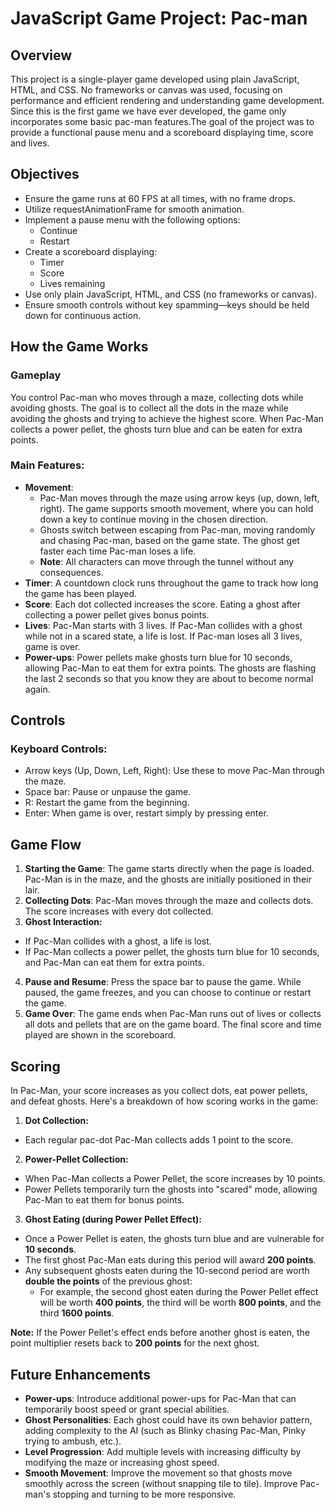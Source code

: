 # JavaScript Game Project: Pac-man

## Overview

This project is a single-player game developed using plain JavaScript, HTML, and CSS. No frameworks or canvas was used, focusing on performance and efficient rendering and understanding game development. Since this is the first game we have ever developed, the game only incorporates some basic pac-man features.The goal of the project was to provide a functional pause menu and a scoreboard displaying time, score and lives.

## Objectives

- Ensure the game runs at 60 FPS at all times, with no frame drops.
- Utilize requestAnimationFrame for smooth animation.
- Implement a pause menu with the following options:
  - Continue
  - Restart
- Create a scoreboard displaying:
  - Timer
  - Score
  - Lives remaining
- Use only plain JavaScript, HTML, and CSS (no frameworks or canvas).
- Ensure smooth controls without key spamming—keys should be held down for continuous action.

## How the Game Works

### Gameplay

You control Pac-man who moves through a maze, collecting dots while avoiding ghosts. The goal is to collect all the dots in the maze while avoiding the ghosts and trying to achieve the highest score. When Pac-Man collects a power pellet, the ghosts turn blue and can be eaten for extra points.

### Main Features:

- **Movement**:
  - Pac-Man moves through the maze using arrow keys (up, down, left, right). The game supports smooth movement, where you can hold down a key to continue moving in the chosen direction.
  - Ghosts switch between escaping from Pac-man, moving randomly and chasing Pac-man, based on the game state. The ghost get faster each time Pac-man loses a life.
  - **Note**: All characters can move through the tunnel without any consequences.
- **Timer**: A countdown clock runs throughout the game to track how long the game has been played.
- **Score**: Each dot collected increases the score. Eating a ghost after collecting a power pellet gives bonus points.
- **Lives**: Pac-Man starts with 3 lives. If Pac-Man collides with a ghost while not in a scared state, a life is lost. If Pac-man loses all 3 lives, game is over.
- **Power-ups**: Power pellets make ghosts turn blue for 10 seconds, allowing Pac-Man to eat them for extra points. The ghosts are flashing the last 2 seconds so that you know they are about to become normal again.

## Controls

### Keyboard Controls:

- Arrow keys (Up, Down, Left, Right): Use these to move Pac-Man through the maze.
- Space bar: Pause or unpause the game.
- R: Restart the game from the beginning.
- Enter: When game is over, restart simply by pressing enter.

## Game Flow

1. **Starting the Game**: The game starts directly when the page is loaded. Pac-Man is in the maze, and the ghosts are initially positioned in their lair.
2. **Collecting Dots**: Pac-Man moves through the maze and collects dots. The score increases with every dot collected.
3. **Ghost Interaction:**

- If Pac-Man collides with a ghost, a life is lost.
- If Pac-Man collects a power pellet, the ghosts turn blue for 10 seconds, and Pac-Man can eat them for extra points.

4. **Pause and Resume**: Press the space bar to pause the game. While paused, the game freezes, and you can choose to continue or restart the game.
5. **Game Over**: The game ends when Pac-Man runs out of lives or collects all dots and pellets that are on the game board. The final score and time played are shown in the scoreboard.

## Scoring

In Pac-Man, your score increases as you collect dots, eat power pellets, and defeat ghosts. Here's a breakdown of how scoring works in the game:

1. **Dot Collection:**

- Each regular pac-dot Pac-Man collects adds 1 point to the score.

2. **Power-Pellet Collection:**

- When Pac-Man collects a Power Pellet, the score increases by 10 points.
- Power Pellets temporarily turn the ghosts into "scared" mode, allowing Pac-Man to eat them for bonus points.

3. **Ghost Eating (during Power Pellet Effect):**

- Once a Power Pellet is eaten, the ghosts turn blue and are vulnerable for **10 seconds**.
- The first ghost Pac-Man eats during this period will award **200 points**.
- Any subsequent ghosts eaten during the 10-second period are worth **double the points** of the previous ghost:
  - For example, the second ghost eaten during the Power Pellet effect will be worth **400 points**, the third will be worth **800 points**, and the third **1600 points**.

**Note:** If the Power Pellet's effect ends before another ghost is eaten, the point multiplier resets back to **200 points** for the next ghost.

## Future Enhancements

- **Power-ups**: Introduce additional power-ups for Pac-Man that can temporarily boost speed or grant special abilities.
- **Ghost Personalities**: Each ghost could have its own behavior pattern, adding complexity to the AI (such as Blinky chasing Pac-Man, Pinky trying to ambush, etc.).
- **Level Progression**: Add multiple levels with increasing difficulty by modifying the maze or increasing ghost speed.
- **Smooth Movement**: Improve the movement so that ghosts move smoothly across the screen (without snapping tile to tile). Improve Pac-man's stopping and turning to be more responsive.
